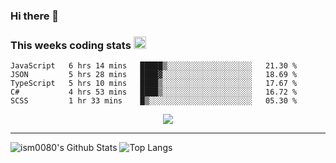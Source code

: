 ### Hi there 👋

<!--START_SECTION:giphy-->
<!--END_SECTION:giphy-->

### This weeks coding stats <img src="https://media1.giphy.com/media/LmNwrBhejkK9EFP504/giphy.gif?cid=ecf05e4723nsktnyyj53u162g7cy5rjqfg6gz06kxdg5y55g&rid=giphy.gif" width="20" height="20" />
<!--START_SECTION:waka-->
```text
JavaScript   6 hrs 14 mins   █████▒░░░░░░░░░░░░░░░░░░░   21.30 % 
JSON         5 hrs 28 mins   ████▓░░░░░░░░░░░░░░░░░░░░   18.69 % 
TypeScript   5 hrs 10 mins   ████▒░░░░░░░░░░░░░░░░░░░░   17.67 % 
C#           4 hrs 53 mins   ████▒░░░░░░░░░░░░░░░░░░░░   16.72 % 
SCSS         1 hr 33 mins    █▒░░░░░░░░░░░░░░░░░░░░░░░   05.30 % 
```
<!--END_SECTION:waka-->

<!--START_SECTION:comicstrip-->
<p align="center">
 <a href="https://xkcd.com/">
 <img src="https://imgs.xkcd.com/comics/rover_replies.png" />
</a>
</p>
<!--END_SECTION:comicstrip-->

---

![ism0080's Github Stats](https://github-readme-stats.vercel.app/api?username=ism0080&show_icons=true%hide_border=true&hide=issues)
![Top Langs](https://github-readme-stats.vercel.app/api/top-langs/?username=ism0080&layout=compact)

<!--
**ism0080/ism0080** is a ✨ _special_ ✨ repository because its `README.md` (this file) appears on your GitHub profile.

Here are some ideas to get you started:

- 🔭 I’m currently working on ...
- 🌱 I’m currently learning ...
- 👯 I’m looking to collaborate on ...
- 🤔 I’m looking for help with ...
- 💬 Ask me about ...
- 📫 How to reach me: ...
- 😄 Pronouns: ...
- ⚡ Fun fact: ...
-->
